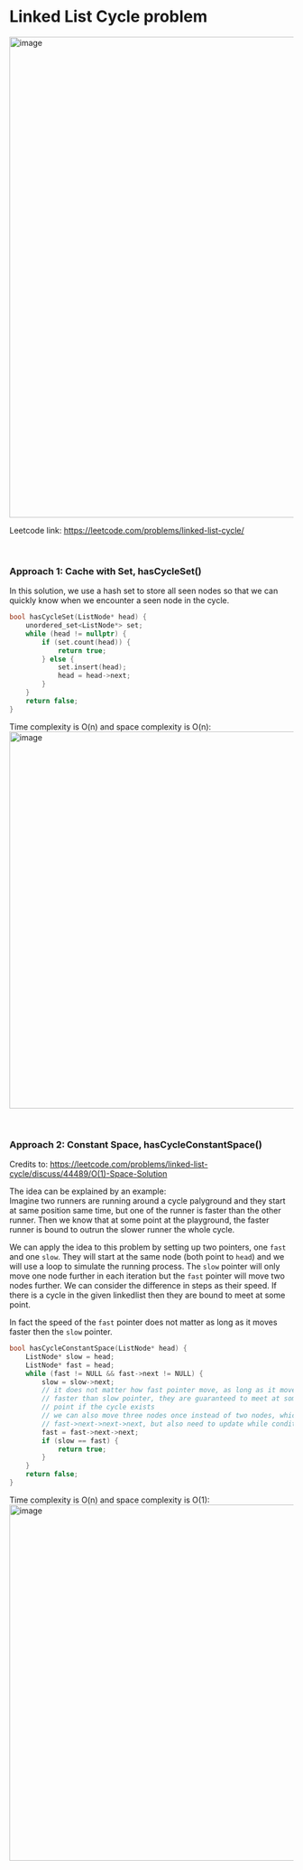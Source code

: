 # Linked List Cycle problem
<img width="852" alt="image" src="https://user-images.githubusercontent.com/25105806/173220866-68df99c7-9890-40ae-ba34-24ebf97049c5.png">


Leetcode link: https://leetcode.com/problems/linked-list-cycle/

<br />

### Approach 1: Cache with Set, hasCycleSet()

In this solution, we use a hash set to store all seen nodes so that we can quickly know when we encounter a seen node in the cycle.

```cpp
bool hasCycleSet(ListNode* head) {
    unordered_set<ListNode*> set;
    while (head != nullptr) {
        if (set.count(head)) {
            return true;
        } else {
            set.insert(head);
            head = head->next;
        }
    }
    return false;
}
```

Time complexity is O(n) and space complexity is O(n):\
<img width="668" alt="image" src="https://user-images.githubusercontent.com/25105806/173220929-97fb3360-844e-4adf-ac0d-76cb40c5e745.png">


<br />

### Approach 2: Constant Space, hasCycleConstantSpace()

Credits to: https://leetcode.com/problems/linked-list-cycle/discuss/44489/O(1)-Space-Solution

The idea can be explained by an example:\
Imagine two runners are running around a cycle palyground and they start at same position same time, but one of the runner is faster than the other runner. Then we know that at some point at the playground, the faster runner is bound to outrun the slower runner the whole cycle. 


We can apply the idea to this problem by setting up two pointers, one `fast` and one `slow`. They will start at the same node (both point to `head`) and we will use a loop to simulate the running process. The `slow` pointer will only move one node further in each iteration but the `fast` pointer will move two nodes further. We can consider the difference in steps as their speed. If there is a cycle in the given linkedlist then they are bound to meet at some point. 

In fact the speed of the `fast` pointer does not matter as long as it moves faster then the `slow` pointer. 


```cpp
bool hasCycleConstantSpace(ListNode* head) {
    ListNode* slow = head;
    ListNode* fast = head;
    while (fast != NULL && fast->next != NULL) {
        slow = slow->next;
        // it does not matter how fast pointer move, as long as it moves
        // faster than slow pointer, they are guaranteed to meet at some
        // point if the cycle exists
        // we can also move three nodes once instead of two nodes, which will be
        // fast->next->next->next, but also need to update while condition
        fast = fast->next->next;
        if (slow == fast) {
            return true;
        }
    }
    return false;
}
```


Time complexity is O(n) and space complexity is O(1):\
<img width="631" alt="image" src="https://user-images.githubusercontent.com/25105806/173221218-91343472-12de-4cd0-bf7f-6da5f0bd6a92.png">

